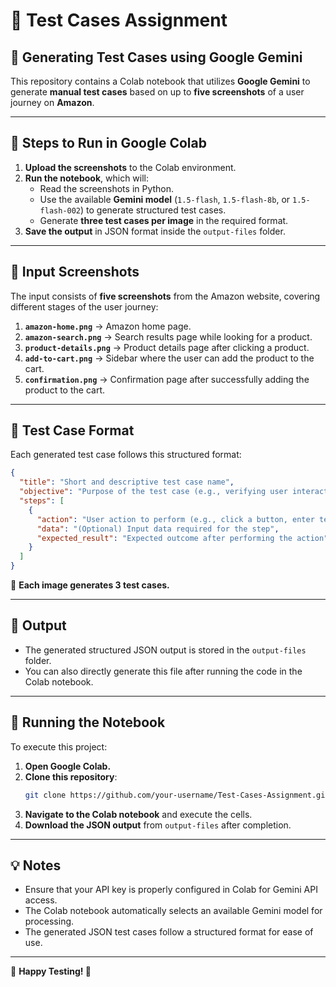 # 📌 Test Cases Assignment

## 📝 Generating Test Cases using Google Gemini

This repository contains a Colab notebook that utilizes **Google Gemini** to generate **manual test cases** based on up to **five screenshots** of a user journey on **Amazon**.

---

## 📌 Steps to Run in Google Colab

1. **Upload the screenshots** to the Colab environment.
2. **Run the notebook**, which will:
   - Read the screenshots in Python.
   - Use the available **Gemini model** (`1.5-flash`, `1.5-flash-8b`, or `1.5-flash-002`) to generate structured test cases.
   - Generate **three test cases per image** in the required format.
3. **Save the output** in JSON format inside the `output-files` folder.

---

## 📸 Input Screenshots

The input consists of **five screenshots** from the Amazon website, covering different stages of the user journey:

1. **`amazon-home.png`** → Amazon home page.
2. **`amazon-search.png`** → Search results page while looking for a product.
3. **`product-details.png`** → Product details page after clicking a product.
4. **`add-to-cart.png`** → Sidebar where the user can add the product to the cart.
5. **`confirmation.png`** → Confirmation page after successfully adding the product to the cart.

---

## 📌 Test Case Format

Each generated test case follows this structured format:

```json
{
  "title": "Short and descriptive test case name",
  "objective": "Purpose of the test case (e.g., verifying user interactions, UI elements)",
  "steps": [
    {
      "action": "User action to perform (e.g., click a button, enter text)",
      "data": "(Optional) Input data required for the step",
      "expected_result": "Expected outcome after performing the action"
    }
  ]
}
```

🔹 **Each image generates 3 test cases.**

---

## 📂 Output

- The generated structured JSON output is stored in the `output-files` folder.
- You can also directly generate this file after running the code in the Colab notebook.

---

## 🚀 Running the Notebook

To execute this project:

1. **Open Google Colab.**
2. **Clone this repository**:
   ```bash
   git clone https://github.com/your-username/Test-Cases-Assignment.git
   ```
3. **Navigate to the Colab notebook** and execute the cells.
4. **Download the JSON output** from `output-files` after completion.

---

## 💡 Notes

- Ensure that your API key is properly configured in Colab for Gemini API access.
- The Colab notebook automatically selects an available Gemini model for processing.
- The generated JSON test cases follow a structured format for ease of use.

---

🎯 **Happy Testing! 🚀**





